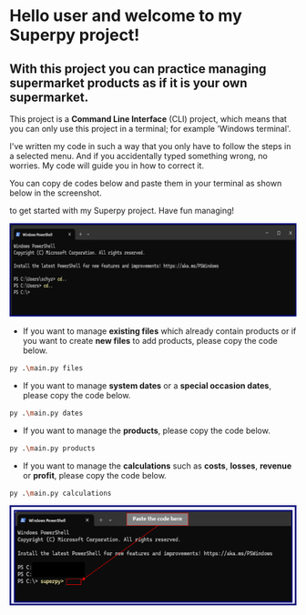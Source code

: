 # Hello user and welcome to my Superpy project!

## With this project you can practice managing supermarket products as if it is your own supermarket.



This project is a **Command Line Interface** (CLI) project, which means that you can only use this project in a terminal; for example 'Windows terminal'.

I've written my code in such a way that you only have to follow the steps in a selected menu. And if you accidentally typed something wrong, no worries. My code will guide you in how to correct it.

You can copy de codes below and paste them in your terminal as shown below in the screenshot.

to get started with my Superpy project. Have fun managing!


![Screenshot example for where to paste the code.](image.png)



* If you want to manage **existing files** which already contain products or if you want to create **new files** to add products, please copy the code below.

```sh
py .\main.py files
```


* If you want to manage **system dates** or a **special occasion dates**, please copy the code below.

```sh
py .\main.py dates
```


* If you want to manage the **products**, please copy the code below.
```sh
py .\main.py products
```


* If you want to manage the **calculations** such as **costs**, **losses**, **revenue** or **profit**, please copy the code below.
```sh
py .\main.py calculations
```


![Test](image-1.png)